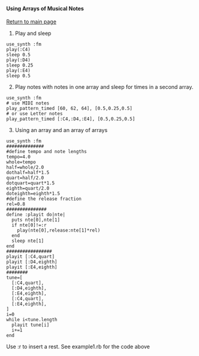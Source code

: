  
#### Using Arrays of Musical Notes


[Return to main page]( )

1. Play and sleep


```
use_synth :fm
play(:C4)
sleep 0.5
play(:D4)
sleep 0.25
play(:E4)
sleep 0.5
```
2. Play notes with notes in one array and sleep for times in a second array.

```
use_synth :fm
# use MIDI notes
play_pattern_timed [60, 62, 64], [0.5,0.25,0.5]
# or use Letter notes
play_pattern_timed [:C4,:D4,:E4], [0.5,0.25,0.5]
```
3. Using an array and an array of arrays


```
use_synth :fm
##############
#define tempo and note lengths
tempo=4.0
whole=tempo
half=whole/2.0
dothalf=half*1.5
quart=half/2.0
dotquart=quart*1.5
eighth=quart/2.0
doteighth=eighth*1.5
#define the release fraction
rel=0.8
###############
define :playit do|nte|
  puts nte[0],nte[1]
  if nte[0]!=:r
    play(nte[0],release:nte[1]*rel)
  end
  sleep nte[1]
end
#################
playit [:C4,quart]
playit [:D4,eighth]
playit [:E4,eighth]
########
tune=[
  [:C4,quart],
  [:D4,eighth],
  [:E4,eighth],
  [:C4,quart],
  [:E4,eighth],
]
i=0
while i<tune.length
  playit tune[i]
  i+=1
end
```
Use :r to insert a rest.
See example1.rb for the code above

